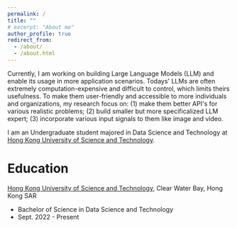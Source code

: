 ```yaml
---
permalink: /
title: ""
# excerpt: "About me"
author_profile: true
redirect_from: 
  - /about/
  - /about.html
---
```


Currently, I am working on building Large Language Models (LLM) and enable its usage in more application scenarios. Todays' LLMs are often extremely computation-expensive and difficult to control, which limits theirs usefulness. To make them user-friendly and accessible to more individuals and organizations, my research focus on: (1) make them better API's for various realistic problems; (2) build smaller but more specificalized LLM expert; (3) incorporate various input signals to them like image and video. 

I am an Undergraduate student majored in Data Science and Technology at [Hong Kong University of Science and Technology](https://hkust.edu.hk/). 

Education
======
[Hong Kong University of Science and Technology](https://hkust.edu.hk/), Clear Water Bay, Hong Kong SAR
- Bachelor of Science in Data Science and Technology
- Sept. 2022 - Present











